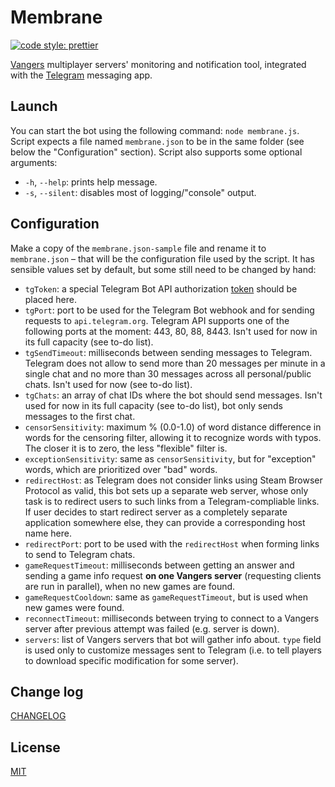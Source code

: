 # Membrane

[![code style: prettier](https://img.shields.io/badge/code_style-prettier-ff69b4.svg?style=flat-square)](https://github.com/prettier/prettier)

[Vangers](https://github.com/KranX/Vangers) multiplayer servers' monitoring and notification tool, integrated with the [Telegram](https://github.com/topics/telegram) messaging app.

## Launch

You can start the bot using the following command: `node membrane.js`. Script expects a file named `membrane.json` to be in the same folder (see below the "Configuration" section). Script also supports some optional arguments:

- `-h`, `--help`: prints help message.
- `-s`, `--silent`: disables most of logging/"console" output.

## Configuration

Make a copy of the `membrane.json-sample` file and rename it to `membrane.json` – that will be the configuration file used by the script. It has sensible values set by default, but some still need to be changed by hand:

- `tgToken`: a special Telegram Bot API authorization [token](https://core.telegram.org/bots/api#authorizing-your-bot) should be placed here.
- `tgPort`: port to be used for the Telegram Bot webhook and for sending requests to `api.telegram.org`. Telegram API supports one of the following ports at the moment: 443, 80, 88, 8443. Isn't used for now in its full capacity (see to-do list).
- `tgSendTimeout`: milliseconds between sending messages to Telegram. Telegram does not allow to send more than 20 messages per minute in a single chat and no more than 30 messages across all personal/public chats. Isn't used for now (see to-do list).
- `tgChats`: an array of chat IDs where the bot should send messages. Isn't used for now in its full capacity (see to-do list), bot only sends messages to the first chat.
- `censorSensitivity`: maximum % (0.0-1.0) of word distance difference in words for the censoring filter, allowing it to recognize words with typos. The closer it is to zero, the less "flexible" filter is.
- `exceptionSensitivity`: same as `censorSensitivity`, but for "exception" words, which are prioritized over "bad" words.
- `redirectHost`: as Telegram does not consider links using Steam Browser Protocol as valid, this bot sets up a separate web server, whose only task is to redirect users to such links from a Telegram-compliable links. If user decides to start redirect server as a completely separate application somewhere else, they can provide a corresponding host name here.
- `redirectPort`: port to be used with the `redirectHost` when forming links to send to Telegram chats.
- `gameRequestTimeout`: milliseconds between getting an answer and sending a game info request __on one Vangers server__ (requesting clients are run in parallel), when no new games are found.
- `gameRequestCooldown`: same as `gameRequestTimeout`, but is used when new games were found.
- `reconnectTimeout`: milliseconds between trying to connect to a Vangers server after previous attempt was failed (e.g. server is down).
- `servers`: list of Vangers servers that bot will gather info about. `type` field is used only to customize messages sent to Telegram (i.e. to tell players to download specific modification for some server).



## Change log

[CHANGELOG](CHANGELOG.md)

## License

[MIT](LICENSE)
